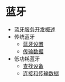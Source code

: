 # 蓝牙<!--bluetooth-->

- [蓝牙服务开发概述](bluetooth-overview.md)
- 传统蓝牙
  - [蓝牙设置](br-development-guide.md)
  - [传输数据](spp-development-guide.md)
- 低功耗蓝牙
  - [查找设备](ble-development-guide.md)
  - [连接和传输数据](gatt-development-guide.md)
